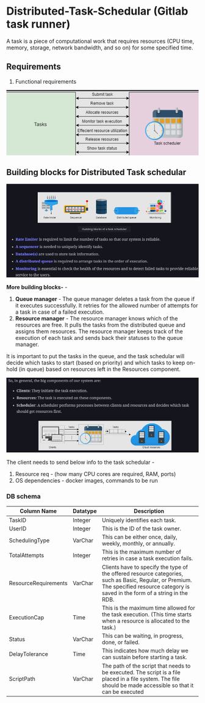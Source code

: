 # Distributed-Task-Schedular (Gitlab task runner)

A task is a piece of computational work that requires resources (CPU time, memory, storage, network bandwidth, and so on) for some specified time.

## Requirements

1. Functional requirements

![alt text](PNG/dt.PNG "Title")

## Building blocks for Distributed Task schedular

![alt text](PNG/dt1.PNG "Title")  

**More building blocks-** - 

1. **Queue manager** - The queue manager deletes a task from the queue if it executes successfully. It retries for the allowed number of attempts for a task in case of a failed execution.
2. **Resource manager** -  The resource manager knows which of the resources are free. It pulls the tasks from the distributed queue and assigns them resources. The resource manager keeps track of the execution of each task and sends back their statuses to the queue manager.

It is important to put the tasks in the queue, and the task schedular will decide which tasks to start (based on priority) and which tasks to keep on-hold (in queue) based on resources left in the Resources component.

![alt text](PNG/dt2.PNG "Title")

The client needs to send below info to the task schedular  - 
1. Resource req - (how many CPU cores are required, RAM, ports)
2. OS dependencies - docker images, commands to be run

### DB schema

| Column Name         | Datatype | Description                                                                                           |
|---------------------|----------|-------------------------------------------------------------------------------------------------------|
| TaskID              | Integer  | Uniquely identifies each task.                                                                       |
| UserID              | Integer  | This is the ID of the task owner.                                                                    |
| SchedulingType      | VarChar  | This can be either once, daily, weekly, monthly, or annually.                                         |
| TotalAttempts       | Integer  | This is the maximum number of retries in case a task execution fails.                                 |
| ResourceRequirements | VarChar  | Clients have to specify the type of the offered resource categories, such as Basic, Regular, or Premium. The specified resource category is saved in the form of a string in the RDB. |
| ExecutionCap        | Time     | This is the maximum time allowed for the task execution. (This time starts when a resource is allocated to the task.) |
| Status              | VarChar  | This can be waiting, in progress, done, or failed.                                                    |
| DelayTolerance      | Time     | This indicates how much delay we can sustain before starting a task.                                   |
| ScriptPath          | VarChar  | The path of the script that needs to be executed. The script is a file placed in a file system. The file should be made accessible so that it can be executed |
